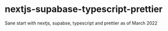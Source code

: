 # nextjs-supabase-typescript-prettier

Sane start with nextjs, supabse, typescript and prettier as of March 2022
